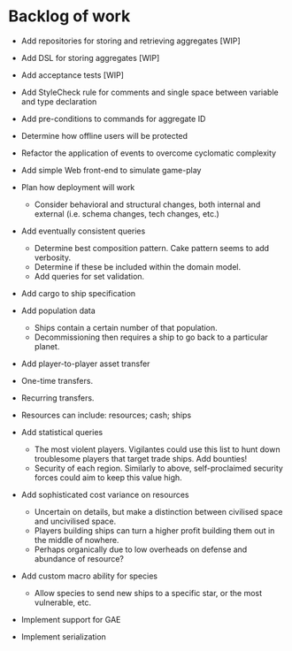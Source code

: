 Backlog of work
===============

-   Add repositories for storing and retrieving aggregates [WIP]

-   Add DSL for storing aggregates [WIP]

-   Add acceptance tests [WIP]

-   Add StyleCheck rule for comments and single space between variable and type declaration

-   Add pre-conditions to commands for aggregate ID

-   Determine how offline users will be protected

-   Refactor the application of events to overcome cyclomatic complexity

-   Add simple Web front-end to simulate game-play

-   Plan how deployment will work
    -   Consider behavioral and structural changes, both internal and external (i.e. schema changes, tech changes, etc.)

-   Add eventually consistent queries
    -   Determine best composition pattern. Cake pattern seems to add verbosity.
    -   Determine if these be included within the domain model.
    -   Add queries for set validation.

-   Add cargo to ship specification

-   Add population data
    -   Ships contain a certain number of that population.
    -   Decommissioning then requires a ship to go back to a particular planet.

-   Add player-to-player asset transfer
- One-time transfers.
- Recurring transfers.
- Resources can include: resources; cash; ships

-   Add statistical queries
    -   The most violent players. Vigilantes could use this list to hunt down troublesome players that target trade ships. Add bounties!
    -   Security of each region. Similarly to above, self-proclaimed security forces could aim to keep this value high.

-   Add sophisticated cost variance on resources
    -   Uncertain on details, but make a distinction between civilised space and uncivilised space.
    -   Players building ships can turn a higher profit building them out in the middle of nowhere.
    -   Perhaps organically due to low overheads on defense and abundance of resource?

-   Add custom macro ability for species
    -   Allow species to send new ships to a specific star, or the most vulnerable, etc.

-   Implement support for GAE

-   Implement serialization

